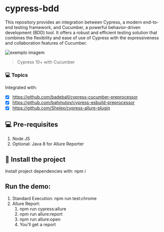 # cypress-bdd
This repository provides an integration between Cypress, a modern end-to-end testing framework, and Cucumber, a powerful behavior-driven development (BDD) tool. It offers a robust and efficient testing solution that combines the flexibility and ease of use of Cypress with the expressiveness and collaboration features of Cucumber.

<img src="https://media-exp1.licdn.com/dms/image/C4E0BAQF1dg2KtKFdPg/company-logo_200_200/0/1626295436859?e=2159024400&v=beta&t=Ib_T9PXXQxkHRKnj3Oe65EKuR6EAh01IgAA6IGvU0FY" alt="exemplo imagem">

> Cypress 10+ with Cucumber

### 💻 Topics

Integrated with:

- [x] https://github.com/badeball/cypress-cucumber-preprocessor
- [x] https://github.com/bahmutov/cypress-esbuild-preprocessor
- [x] https://github.com/Shelex/cypress-allure-plugin

## 💻 Pre-requisites

1. Node JS
2. Optional: Java 8 for Allure Reporter

## 🚀 Install the project

Install project dependencies with: npm i

## Run the demo:

1. Standard Execution: npm run test:chrome
2. Allure Report: 
   1. npm run cypress:allure
   2. npm run allure:report
   3. npm run allure:open
   4. You'll get a report
